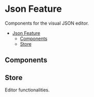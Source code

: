 # Json Feature
Components for the visual JSON editor.

<!-- TOC -->
* [Json Feature](#json-feature)
  * [Components](#components)
  * [Store](#store)
<!-- TOC -->

## Components

## Store
Editor functionalities.
